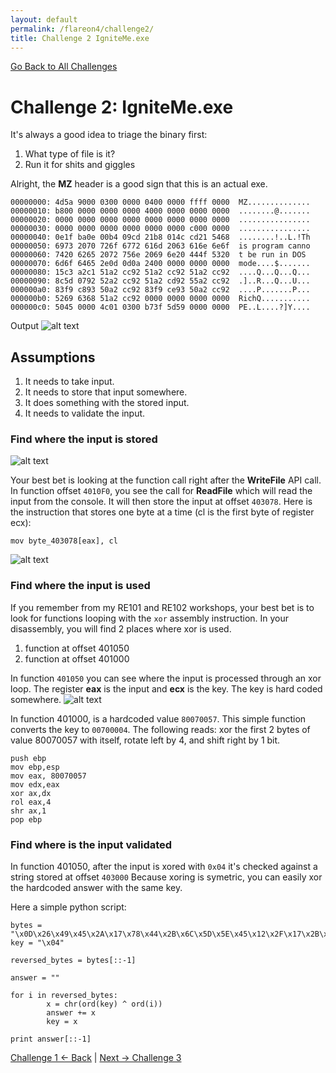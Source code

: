 ```yaml
---
layout: default
permalink: /flareon4/challenge2/
title: Challenge 2 IgniteMe.exe
---
```


[Go Back to All Challenges](https://securedorg.github.io/flareon4)

# Challenge 2: IgniteMe.exe #

It's always a good idea to triage the binary first:

1. What type of file is it?
2. Run it for shits and giggles


Alright, the **MZ** header is a good sign that this is an actual exe.

```
00000000: 4d5a 9000 0300 0000 0400 0000 ffff 0000  MZ..............
00000010: b800 0000 0000 0000 4000 0000 0000 0000  ........@.......
00000020: 0000 0000 0000 0000 0000 0000 0000 0000  ................
00000030: 0000 0000 0000 0000 0000 0000 c000 0000  ................
00000040: 0e1f ba0e 00b4 09cd 21b8 014c cd21 5468  ........!..L.!Th
00000050: 6973 2070 726f 6772 616d 2063 616e 6e6f  is program canno
00000060: 7420 6265 2072 756e 2069 6e20 444f 5320  t be run in DOS 
00000070: 6d6f 6465 2e0d 0d0a 2400 0000 0000 0000  mode....$.......
00000080: 15c3 a2c1 51a2 cc92 51a2 cc92 51a2 cc92  ....Q...Q...Q...
00000090: 8c5d 0792 52a2 cc92 51a2 cd92 55a2 cc92  .]..R...Q...U...
000000a0: 83f9 c893 50a2 cc92 83f9 ce93 50a2 cc92  ....P.......P...
000000b0: 5269 6368 51a2 cc92 0000 0000 0000 0000  RichQ...........
000000c0: 5045 0000 4c01 0300 b73f 5d59 0000 0000  PE..L....?]Y....
```

Output
![alt text](https://securedorg.github.io/flareon4/images/ch1_run.png "run it")


## Assumptions ##

1. It needs to take input.
2. It needs to store that input somewhere.
3. It does something with the stored input.
4. It needs to validate the input.


### Find where the input is stored ###

![alt text](https://securedorg.github.io/flareon4/images/input.png "input")

Your best bet is looking at the function call right after the **WriteFile** API call. In function offset `4010F0`, you see the call for **ReadFile** which will read the input from the console. It will then store the input at offset `403078`. Here is the instruction that stores one byte at a time (cl is the first byte of register ecx):

```mov byte_403078[eax], cl```

![alt text](https://securedorg.github.io/flareon4/images/registers.png "registers")

### Find where the input is used ###

If you remember from my RE101 and RE102 workshops, your best bet is to look for functions looping with the `xor` assembly instruction. In your disassembly, you will find 2 places where xor is used.
1. function at offset 401050 
2. function at offset 401000

In function `401050` you can see where the input is processed through an xor loop. The register **eax** is the input and **ecx** is the key. The key is hard coded somewhere.
![alt text](https://securedorg.github.io/flareon4/images/xorloop.png "xorloop")


In function 401000, is a hardcoded value `80070057`. This simple function converts the key to `00700004`. The following reads: xor the first 2 bytes of value 80070057 with itself, rotate left by 4, and shift right by 1 bit.

```
push ebp
mov ebp,esp
mov eax, 80070057
mov edx,eax
xor ax,dx 
rol eax,4
shr ax,1
pop ebp
```

### Find where is the input validated ###

In function 401050, after the input is xored with `0x04` it's checked against a string stored at offset `403000`
Because xoring is symetric, you can easily xor the hardcoded answer with the same key.

Here a simple python script:

```
bytes = "\x0D\x26\x49\x45\x2A\x17\x78\x44\x2B\x6C\x5D\x5E\x45\x12\x2F\x17\x2B\x44\x6F\x6E\x56\x09\x5F\x45\x47\x73\x26\x0A\x0D\x13\x17\x48\x42\x01\x40\x4D\x0C\x02\x69"
key = "\x04"

reversed_bytes = bytes[::-1]

answer = ""

for i in reversed_bytes:
        x = chr(ord(key) ^ ord(i))
        answer += x
        key = x

print answer[::-1]
```

[Challenge 1 <- Back](https://securedorg.github.io/flareon4/challenge1) | [Next -> Challenge 3](https://securedorg.github.io/flareon4/challenge3)


